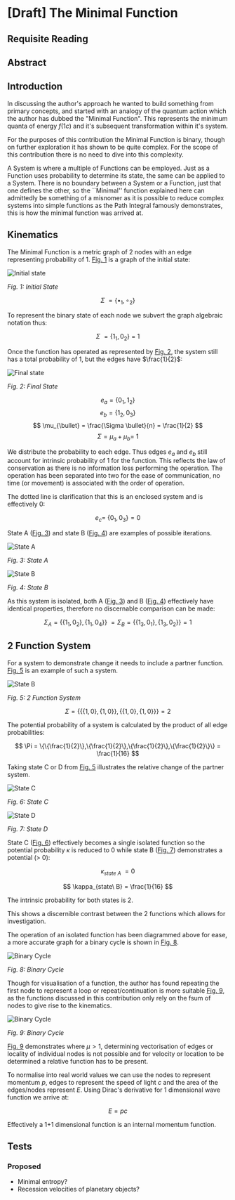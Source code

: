 
# [Draft] The Minimal Function

## Requisite Reading

## Abstract


## Introduction

In discussing the author's approach he wanted to build something
from primary concepts, and started with an analogy of the quantum action
which the author has dubbed the "Minimal Function". This represents the minimum quanta of energy $f(1c)$ and it's subsequent transformation within it's system. 

For the purposes of this contribution the Minimal Function is binary,
though on further exploration it has shown to be quite complex. For the
scope of this contribution there is no need to dive into this complexity.

A System is where a multiple of Functions can be employed. Just as a
Function uses probability to determine its state, the same can be
applied to a System. There is no boundary between a System or a
Function, just that one defines the other, so the ``Minimal'' function
explained here can admittedly be something of a misnomer as it is
possible to reduce complex systems into simple functions as the Path
Integral famously demonstrates, this is how the minimal function was
arrived at.

## Kinematics

The Minimal Function is a metric graph of 2 nodes with an edge
representing probability of 1. [Fig. 1](#fig1) is a graph of the initial state:

<a name="fig1">![Initial state](./figures/fig1.svg)</a>

*Fig. 1: Initial State*

$$
\Sigma\  = \{ \bullet_{1}, \circ_{2}\}
$$

To represent the binary state of each node we subvert the graph
algebraic notation thus:

$$
\Sigma\  = \{ 1_{1},0_{2}\}\  = \ 1
$$

Once the function has operated as represented by [Fig. 2](#fig2), the system still has a total
probability of 1, but the edges have $\frac{1}{2}$:

<a name="fig2">![Final state](./figures/fig2.svg)</a>

*Fig. 2: Final State*

$$
  {e_{a}}_{} = \{ 0_{1},1_{2}\}
$$
$$
  {e_{b}}_{} = \{ 1_{2},0_{3}\}
$$
$$
  \mu_{\bullet} = \frac{\Sigma \bullet}{n} = \frac{1}{2}
$$
$$
 \Sigma = \mu_{a} + \mu_{b} = \ 1
$$

We distribute the probability to each edge. Thus edges
${e_{a}}_{}$ and $e_{b}$ still account for intrinsic
probability of 1 for the function. This reflects the law of conservation
as there is no information loss performing the operation. The operation
has been separated into two for the ease of communication, no time (or
movement) is associated with the order of operation.

The dotted line is clarification that this is an enclosed system and
is effectively 0:

$$
  {e_{c}}_{} = \ \{ 0_{1},0_{3}\} = 0
$$

State A ([Fig. 3](#fig3)) and state B ([Fig. 4](#fig4)) are examples of possible iterations.

<a name="fig3">![State A](./figures/fig3.svg)</a>

*Fig. 3: State A*

<a name="fig4">![State B](./figures/fig4.svg)</a>

*Fig. 4: State B*

As this system is isolated, both A ([Fig. 3](#stateA)) and B ([Fig. 4](#stateB)) effectively have identical
properties, therefore no discernable comparison can be made:

$$
  \Sigma_{A} = \{\{ 1_{1},0_{2}\},\{ 1_{1},0_{4}\}\}\  = \Sigma_{B} = \{\{ 1_{3},0_{1}\},\{ 1_{3},0_{2}\}\}  = 1
$$

## 2 Function System

For a system to demonstrate change it needs to include a partner
function. [Fig. 5](#2f) is an example of such a system.

<a name="2f">![State B](./figures/fig5.svg)</a>

*Fig. 5: 2 Function System*

$$
  \Sigma = \{\{\{ 1,0\},\{ 1,0\}\},\{\{ 1,0\},\{ 1,0\}\}\}  =  2
$$

The potential probability of a system is calculated by the product
of all edge probabilities:

$$
  \Pi = \{\{\frac{1}{2}\},\{\frac{1}{2}\},\{\frac{1}{2}\},\{\frac{1}{2}\}\}  = \frac{1}{16}
$$

Taking state C or D from [Fig. 5](#2f) illustrates the relative change of
the partner system.

<a name="stateC">![State C](./figures/fig6.svg)</a>

*Fig. 6: State C*

<a name="stateD">![State D](./figures/fig7.svg)</a>

*Fig. 7: State D*

State C ([Fig. 6](#stateC)) effectively becomes a single isolated function so the potential
probability $\kappa$ is reduced to 0 while state B ([Fig. 7](#stateD)) demonstrates a
potential \(> 0\):

$$
  \kappa_{state\ A}\  = 0
$$

$$
  \kappa_{state\ B} = \frac{1}{16}
$$

The intrinsic probability for both states is 2.

This shows a discernible contrast between the 2 functions which allows
for investigation.

The operation of an isolated function has been diagrammed above for
ease, a more accurate graph for a binary cycle is shown in [Fig. 8](#graph).

<a name="graph">![Binary Cycle](./figures/fig8.svg)</a>

*Fig. 8: Binary Cycle*

Though for visualisation of a function, the author has found
repeating the first node to represent a loop or repeat/continuation is
more suitable [Fig. 9](#graph2), as the functions discussed in this contribution only rely on the fsum of nodes to give rise to the kinematics.

<a name="graph2">![Binary Cycle](./figures/fig9.svg)</a>

*Fig. 9: Binary Cycle*

[Fig. 9](#graph2) demonstrates where $\mu > 1$, determining
vectorisation of edges or locality of individual nodes is not possible
and for velocity or location to be determined a relative function has to
be present.

To normalise into real world values we can use the nodes to represent
momentum $p$, edges to represent the speed of light $c$ and the area
of the edges/nodes represent $E$. Using Dirac's derivative for 1
dimensional wave function we arrive at:

$$
  E = pc
$$

Effectively a 1+1 dimensional function is an internal momentum function.

## Tests

### Proposed

- Minimal entropy?
- Recession velocities of planetary objects?